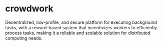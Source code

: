 # crowdwork
Decentralized, low-profile, and secure platform for executing background tasks, with a reward-based system that incentivizes workers to efficiently process tasks, making it a reliable and scalable solution for distributed computing needs.
